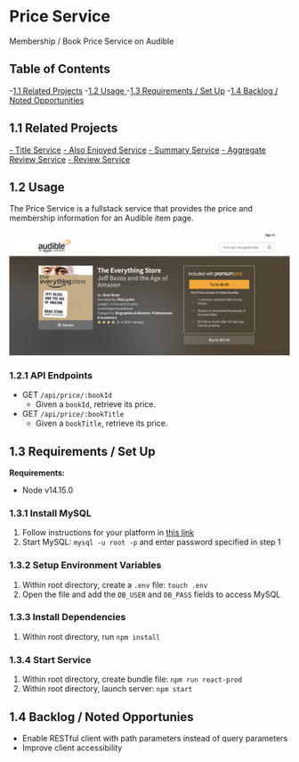 # Price Service
Membership / Book Price Service on Audible

## Table of Contents
-[1.1 Related Projects](#11-related-projects)
-[1.2 Usage ](#12-usage)
-[1.3 Requirements / Set Up](#13-requirements--set-up)
-[1.4 Backlog / Noted Opportunities](#14-backlog--noted-opportunies)

## 1.1 Related Projects
[- Title Service](https://github.com/huang-pei-mei/title-service)
[- Also Enjoyed Service](https://github.com/huang-pei-mei/also-enjoyed-service)
[- Summary Service](https://github.com/huang-pei-mei/FEC-Publishers-Summary)
[- Aggregate Review Service](https://github.com/huang-pei-mei/FEC-Agg.Review)
[- Review Service](https://github.com/huang-pei-mei/reviews-service)

## 1.2 Usage
The Price Service is a fullstack service that provides the price and membership information for an Audible item page.

![Price Service Demo](./readmeAssets/priceService-demo.png)


### 1.2.1 API Endpoints
- GET `/api/price/:bookId`
  - Given a `bookId`, retrieve its price.
- GET `/api/price/:bookTitle`
  - Given a `bookTitle`, retrieve its price.

## 1.3 Requirements / Set Up
**Requirements:**
- Node v14.15.0

### 1.3.1 Install MySQL
1. Follow instructions for your platform in [this link](https://dev.mysql.com/doc/refman/8.0/en/installing.html)
2. Start MySQL: `mysql -u root -p` and enter password specified in step 1

### 1.3.2 Setup Environment Variables
1. Within root directory, create a `.env` file: `touch .env`
2. Open the file and add the `DB_USER` and `DB_PASS` fields to access MySQL

### 1.3.3 Install Dependencies
1. Within root directory, run
`npm install`

### 1.3.4 Start Service
1. Within root directory, create bundle file:
`npm run react-prod`
2. Within root directory, launch server:
`npm start`

## 1.4 Backlog / Noted Opportunies
- Enable RESTful client with path parameters instead of query parameters
- Improve client accessibility